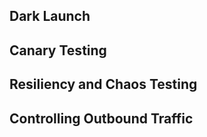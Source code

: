 ## Dark Launch

## Canary Testing

## Resiliency and Chaos Testing

## Controlling Outbound Traffic

